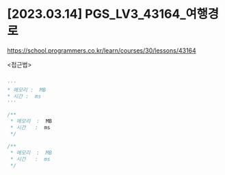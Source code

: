 #   [2023.03.14] PGS_LV3_43164_여행경로
https://school.programmers.co.kr/learn/courses/30/lessons/43164

<접근법>

```

```




```python
'''
* 메모리 :  MB
* 시간 :  ms
'''


```




```java
/**
 * 메모리  :  MB
 * 시간   :  ms
 */


```



```js
/**
 * 메모리  :  MB
 * 시간   :  ms
 */


```


